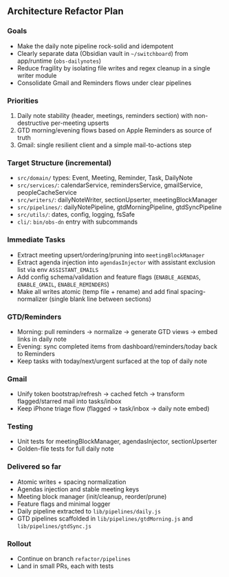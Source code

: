 ## Architecture Refactor Plan

### Goals
- Make the daily note pipeline rock-solid and idempotent
- Clearly separate data (Obsidian vault in `~/switchboard`) from app/runtime (`obs-dailynotes`)
- Reduce fragility by isolating file writes and regex cleanup in a single writer module
- Consolidate Gmail and Reminders flows under clear pipelines

### Priorities
1) Daily note stability (header, meetings, reminders section) with non-destructive per-meeting upserts
2) GTD morning/evening flows based on Apple Reminders as source of truth
3) Gmail: single resilient client and a simple mail-to-actions step

### Target Structure (incremental)
- `src/domain/` types: Event, Meeting, Reminder, Task, DailyNote
- `src/services/`: calendarService, remindersService, gmailService, peopleCacheService
- `src/writers/`: dailyNoteWriter, sectionUpserter, meetingBlockManager
- `src/pipelines/`: dailyNotePipeline, gtdMorningPipeline, gtdSyncPipeline
- `src/utils/`: dates, config, logging, fsSafe
- `cli/`: `bin/obs-dn` entry with subcommands

### Immediate Tasks
- Extract meeting upsert/ordering/pruning into `meetingBlockManager`
- Extract agenda injection into `agendasInjector` with assistant exclusion list via env `ASSISTANT_EMAILS`
- Add config schema/validation and feature flags (`ENABLE_AGENDAS`, `ENABLE_GMAIL`, `ENABLE_REMINDERS`)
- Make all writes atomic (temp file + rename) and add final spacing-normalizer (single blank line between sections)

### GTD/Reminders
- Morning: pull reminders → normalize → generate GTD views → embed links in daily note
- Evening: sync completed items from dashboard/reminders/today back to Reminders
- Keep tasks with today/next/urgent surfaced at the top of daily note

### Gmail
- Unify token bootstrap/refresh → cached fetch → transform flagged/starred mail into tasks/inbox
- Keep iPhone triage flow (flagged → task/inbox → daily note embed)

### Testing
- Unit tests for meetingBlockManager, agendasInjector, sectionUpserter
- Golden-file tests for full daily note

### Delivered so far
- Atomic writes + spacing normalization
- Agendas injection and stable meeting keys
- Meeting block manager (init/cleanup, reorder/prune)
- Feature flags and minimal logger
- Daily pipeline extracted to `lib/pipelines/daily.js`
- GTD pipelines scaffolded in `lib/pipelines/gtdMorning.js` and `lib/pipelines/gtdSync.js`

### Rollout
- Continue on branch `refactor/pipelines`
- Land in small PRs, each with tests

